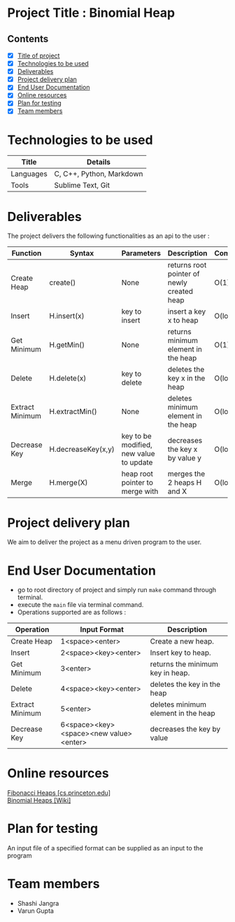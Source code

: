# Project Title : Binomial Heap

## Contents

- [x] <a href="#project-title-binomial-heap">Title of project</a>
- [x] <a href="#technologies-to-be-used">Technologies to be used</a>
- [x] <a href="#deliverables">Deliverables</a>
- [x] <a href="#project-delivery-plan">Project delivery plan</a>
- [x] <a href="#end-user-documentation">End User Documentation</a>
- [x] <a href="#online-resources">Online resources</a>
- [x] <a href="#plan-for-testing">Plan for testing</a>
- [x] <a href="#team-members">Team members</a>

# Technologies to be used

| Title  | Details |
| ------------- | ------------- |
| Languages  | C, C++, Python, Markdown  |
| Tools  | Sublime Text, Git  |

# Deliverables

The project delivers the following functionalities as an api to the user : 

| Function  | Syntax | Parameters | Description | Complexity |
| ------------- | ------------- | ------------- | ------------- | ------------- |
| Create Heap | create() | None | returns root pointer of newly created heap | O(1) |
| Insert | H.insert(x) | key to insert | insert a key x to heap | O(log(n)) |
| Get Minimum  | H.getMin() | None | returns minimum element in the heap | O(1) |
| Delete  | H.delete(x) | key to delete | deletes the key x in the heap | O(log(n)) |
| Extract Minimum  | H.extractMin()  | None | deletes minimum element in the heap | O(log(n)) |
| Decrease Key  | H.decreaseKey(x,y) | key to be modified, new value to update | decreases the key x by value y | O(log(n)) |
| Merge  | H.merge(X) | heap root pointer to merge with | merges the 2 heaps H and X | O(log(n)) |

# Project delivery plan

We aim to deliver the project as a menu driven program to the user.

# End User Documentation

  - go to root directory of project and simply run `make` command through terminal.
  - execute the `main` file via terminal command.
  - Operations supported are as follows : 

| Operation  | Input Format | Description |
| ------------- | ------------- | ------------- |
| Create Heap | 1\<space\>\<enter\> | Create a new heap. |
| Insert | 2\<space\>\<key\>\<enter\> | Insert key to heap. |
| Get Minimum | 3\<enter\> | returns the minimum key in heap. |
| Delete | 4\<space\>\<key\>\<enter\> | deletes the key in the heap |
| Extract Minimum  | 5\<enter\> | deletes minimum element in the heap |
| Decrease Key | 6\<space\>\<key\>\<space\>\<new value\>\<enter\> | decreases the key by value |

# Online resources
[Fibonacci Heaps [cs.princeton.edu]](https://www.cs.princeton.edu/~wayne/teaching/fibonacci-heap.pdf)
<br>
[Binomial Heaps [Wiki]](https://en.wikipedia.org/wiki/Binomial_heap)

# Plan for testing
An input file of a specified format can be supplied as an input to the program

# Team members
- Shashi Jangra
- Varun Gupta
